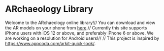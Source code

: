 # ARchaeology Library
Welcome to the ARchaeology online library!//
You can download and view the AR models on your phone from [here](https://lili0824.github.io/ARchaeology/).//
Currently this site supports iPhone users with iOS 12 or above, and preferably iPhone 6 or above.
We are working on a resolution for Android users!//
//
This project is inspired by https://www.appcoda.com/arkit-quick-look/.

